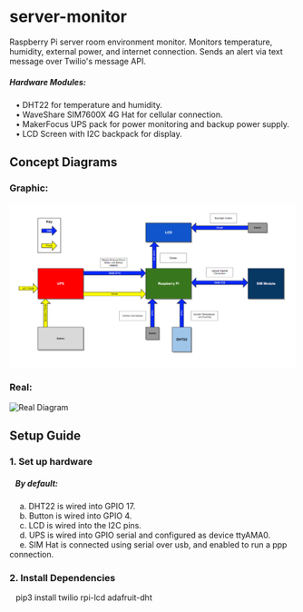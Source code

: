 # server-monitor
Raspberry Pi server room environment monitor. Monitors temperature, humidity, external power, and internet connection. Sends an alert via text message over Twilio's message API.  
##### Hardware Modules:  
&ensp; • DHT22 for temperature and humidity.  
&ensp; • WaveShare SIM7600X 4G Hat for cellular connection.  
&ensp; • MakerFocus UPS pack for power monitoring and backup power supply.  
&ensp; • LCD Screen with I2C backpack for display.  
  
## Concept Diagrams
### Graphic:
![Graphic Diagram](screens/diagram.png?raw=true "Title")
### Real:
![Real Diagram](screens/real.png?raw=true "Title")

  
  
## Setup Guide
### 1. Set up hardware  
##### &ensp; By default:
&emsp; a. DHT22 is wired into GPIO 17.  
&emsp; b. Button is wired into GPIO 4.  
&emsp; c. LCD is wired into the I2C pins.  
&emsp; d. UPS is wired into GPIO serial and configured as device ttyAMA0.  
&emsp; e. SIM Hat is connected using serial over usb, and enabled to run a ppp connection. 
### 2. Install Dependencies  
&ensp; pip3 install twilio rpi-lcd adafruit-dht  
